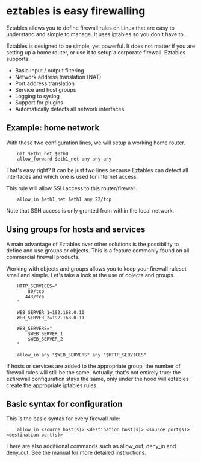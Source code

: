 # eztables is easy firewalling

Eztables allows you to define firewall rules on Linux that are easy to understand and simple to manage. It uses iptables so you don't have to.

Eztables is designed to be simple, yet powerful. It does not matter if you are setting up a home router, or use it to setup a corporate firewall. Eztables supports:

* Basic input / output filtering
* Network address translation (NAT)
* Port address translation 
* Service and host groups
* Logging to syslog
* Support for plugins
* Automatically detects all network interfaces

## Example: home network 

With these two configuration lines, we will setup a working home router. 

```
    nat $eth1_net $eth0
    allow_forward $eth1_net any any any
```

That's easy right? It can be just two lines because Eztables can detect all interfaces and which one is used for internet access.

This rule will allow SSH access to this router/firewall.

```
    allow_in $eth1_net $eth1 any 22/tcp
```

Note that SSH access is only granted from within the local network.

## Using groups for hosts and services

A main advantage of Eztables over other solutions is the possibility to define and use groups or objects. This is a feature commonly found
on all commercial firewall products. 

Working with objects and groups allows you to keep your firewall ruleset small and simple. Let's take a look at the use of objects and groups.

```
    HTTP_SERVICES="
        80/tcp
       443/tcp
    "

    WEB_SERVER_1=192.168.0.10
    WEB_SERVER_2=192.168.0.11

    WEB_SERVERS="
        $WEB_SERVER_1
        $WEB_SERVER_2
    "

    allow_in any "$WEB_SERVERS" any "$HTTP_SERVICES"
```

If hosts or services are added to the appropriate group, the number of firewall rules will still be the same. Actually, that's not entirely
true: the ezfirewall configuration stays the same, only under the hood will eztables create the appropriate iptables rules.

## Basic syntax for configuration 

This is the basic syntax for every firewall rule:

```
    allow_in <source host(s)> <destination host(s)> <source port(s)> <destination port(s)>
```

There are also additiional commands such as allow_out, deny_in and deny_out. See the manual for more detailed instructions.

